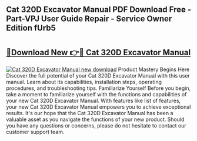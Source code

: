## Cat 320D Excavator Manual PDF Download Free - Part-VPJ User Guide Repair - Service Owner Edition fUrb5

# <h2><a href="http://bc6211.oget.top/?id=Cat+320D+Excavator+Manual">🔗Download New 👉🔴 Cat 320D Excavator Manual</a></h2>

[![Cat 320D Excavator Manual new download](https://i.imgur.com/5g1atiW.png)](http://bc6211.oget.top/?id=Cat+320D+Excavator+Manual)
Product Mastery Begins Here Discover the full potential of your Cat 320D Excavator Manual with this user manual. Learn about its capabilities, installation steps, operating procedures, and troubleshooting tips. Familiarize Yourself Before you begin, take a moment to familiarize yourself with the functions and capabilities of your new Cat 320D Excavator Manual. With features like list of features, your new Cat 320D Excavator Manual empowers you to achieve exceptional results. It's our hope that the Cat 320D Excavator Manual has been a valuable asset as you navigate the functions of your new product. Should you have any questions or concerns, please do not hesitate to contact our customer support team.
